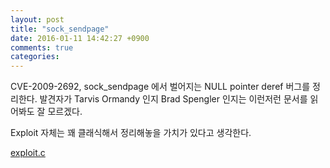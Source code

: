 ```yaml
---
layout: post
title: "sock_sendpage"
date: 2016-01-11 14:42:27 +0900
comments: true
categories: 
---
```


CVE-2009-2692, sock_sendpage 에서 벌어지는 NULL pointer deref 버그를 정리한다. 발견자가 Tarvis Ormandy 인지 Brad Spengler 인지는 이런저런 문서를 읽어봐도 잘 모르겠다.

Exploit 자체는 꽤 클래식해서 정리해놓을 가치가 있다고 생각한다.

[exploit.c](http://http://downloads.securityfocus.com/vulnerabilities/exploits/36038-5.c)

